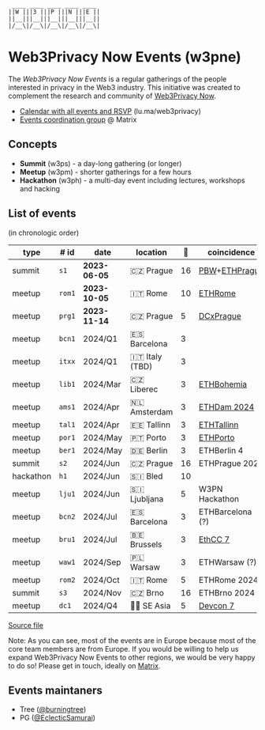 <!--
!!!!!!!!!!!!!!!!!!!!!!!!!!!!!!!!!!!!!!!!!
DO NOT EDIT THIS FILE DIRECLY
EDIT "./README.tpl.eta" INSTEAD
!!!!!!!!!!!!!!!!!!!!!!!!!!!!!!!!!!!!!!!!!
-->

```
 ____ ____ ____ ____ ____ 
||W |||3 |||P |||N |||E ||
||__|||__|||__|||__|||__||
|/__\|/__\|/__\|/__\|/__\|
```

# Web3Privacy Now Events (w3pne)

The _Web3Privacy Now Events_ is a regular gatherings of the people interested in
privacy in the Web3 industry. This initiative was created to complement the
research and community of [Web3Privacy Now](https://web3privacy.info).

- [Calendar with all events and RSVP](https://lu.ma/web3privacy) (lu.ma/web3privacy)
- [Events coordination group](https://matrix.to/#/#w3p-events:gwei.cz) @ Matrix

## Concepts

- **Summit** (w3ps) - a day-long gathering (or longer)
- **Meetup** (w3pm) - shorter gatherings for a few hours
- **Hackathon** (w3ph) - a multi-day event including lectures, workshops and hacking

## List of events

(in chronologic order)

| type | # id | date | location | 🎰 | coincidence | dri | links |
| --- | --- | --- | --- | --- | --- | --- | --- |
| summit | `s1` | **2023-06-05** | 🇨🇿 Prague | 16 | [PBW](https://prgblockweek.com/)+[ETHPrague](https://ethprague.com/) | Tree | [web](https://prague.web3privacy.info/), [git](https://github.com/web3privacy/w3ps1) |
| meetup | `rom1` | **2023-10-05** | 🇮🇹 Rome | 10 | [ETHRome](https://ethrome.org/) | PG | [web](https://lu.ma/web3privacynow_rome) |
| meetup | `prg1` | **2023-11-14** | 🇨🇿 Prague | 5 | [DCxPrague](https://dcxprague.org/) | Tree | [web](https://lu.ma/w3pm-prg1) |
| meetup | `bcn1` | 2024/Q1 | 🇪🇸 Barcelona | 3 |  | Tree |  |
| meetup | `itxx` | 2024/Q1 | 🇮🇹 Italy (TBD) | 3 |  | PG |  |
| meetup | `lib1` | 2024/Mar | 🇨🇿 Liberec | 3 | [ETHBohemia](https://ethbohemia.ethevents.club/) | Tree |  |
| meetup | `ams1` | 2024/Apr | 🇳🇱 Amsterdam | 3 | [ETHDam 2024](https://www.ethdam.com/) | - |  |
| meetup | `tal1` | 2024/Apr | 🇪🇪 Tallinn | 3 | [ETHTallinn](https://www.ethtallinn.org/) | - |  |
| meetup | `por1` | 2024/May | 🇵🇹 Porto | 3 | [ETHPorto](https://ethporto.org/) | - |  |
| meetup | `ber1` | 2024/May | 🇩🇪 Berlin | 3 | ETHBerlin 4 | Tree |  |
| summit | `s2` | 2024/Jun | 🇨🇿 Prague | 16 | ETHPrague 2024 | Tree |  |
| hackathon | `h1` | 2024/Jun | 🇸🇮 Bled | 10 |  | Tree |  |
| meetup | `lju1` | 2024/Jun | 🇸🇮 Ljubljana | 5 | W3PN Hackathon | Tree |  |
| meetup | `bcn2` | 2024/Jul | 🇪🇸 Barcelona | 3 | ETHBarcelona (?) | - |  |
| meetup | `bru1` | 2024/Jul | 🇧🇪 Brussels | 3 | [EthCC 7](https://www.ethcc.io/) | Mykola |  |
| meetup | `waw1` | 2024/Sep | 🇵🇱 Warsaw | 3 | ETHWarsaw (?) | Tree |  |
| meetup | `rom2` | 2024/Oct | 🇮🇹 Rome | 5 | ETHRome 2024 | PG |  |
| summit | `s3` | 2024/Nov | 🇨🇿 Brno | 16 | ETHBrno 2024 | Tree |  |
| meetup | `dc1` | 2024/Q4 | 🏴‍☠️ SE Asia | 5 | [Devcon 7](https://devcon.org/) | - |  |

[Source file](./events/events.yaml)

Note: As you can see, most of the events are in Europe because most of the core team members are from Europe. If you would be willing to help us expand Web3Privacy Now Events to other regions, we would be very happy to do so! Please get in touch, ideally on [Matrix](https://matrix.web3privacy.info/).

## Events maintaners

- Tree ([@burningtree](https://github.com/burningtree))
- PG ([@EclecticSamurai](https://github.com/EclecticSamurai))
